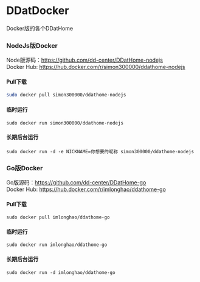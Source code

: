 # DDatDocker
Docker版的各个DDatHome
### NodeJs版Docker
Node版源码：https://github.com/dd-center/DDatHome-nodejs  
Docker Hub: <https://hub.docker.com/r/simon300000/ddathome-nodejs>

#### Pull下载
```sh
sudo docker pull simon300000/ddathome-nodejs
```
#### 临时运行
```shell
sudo docker run simon300000/ddathome-nodejs
```
#### 长期后台运行
```shell
sudo docker run -d -e NICKNAME=你想要的昵称 simon300000/ddathome-nodejs
```

### Go版Docker
Go版源码：https://github.com/dd-center/DDatHome-go  
Docker Hub: https://hub.docker.com/r/imlonghao/ddathome-go  
#### Pull下载
```
sudo docker pull imlonghao/ddathome-go
```
#### 临时运行
```
sudo docker run imlonghao/ddathome-go
```
#### 长期后台运行
```
sudo docker run -d imlonghao/ddathome-go
```
